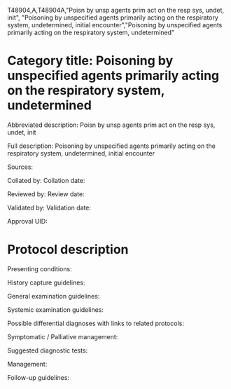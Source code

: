 T48904,A,T48904A,"Poisn by unsp agents prim act on the resp sys, undet, init", "Poisoning by unspecified agents primarily acting on the respiratory system, undetermined, initial encounter","Poisoning by unspecified agents primarily acting on the respiratory system, undetermined"
# Category title: Poisoning by unspecified agents primarily acting on the respiratory system, undetermined

Abbreviated description: Poisn by unsp agents prim act on the resp sys, undet, init

Full description: Poisoning by unspecified agents primarily acting on the respiratory system, undetermined, initial encounter

Sources:

Collated by:
Collation date:

Reviewed by:
Review date:

Validated by:
Validation date:

Approval UID:

# Protocol description

Presenting conditions:

History capture guidelines:

General examination guidelines:

Systemic examination guidelines:

Possible differential diagnoses with links to related protocols:

Symptomatic / Palliative management:

Suggested diagnostic tests:

Management:

Follow-up guidelines:
